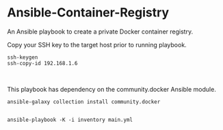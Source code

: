 # Ansible-Container-Registry
An Ansible playbook to create a private Docker container registry.<br>


Copy your SSH key to the target host prior to running playbook.<br>
```
ssh-keygen
ssh-copy-id 192.168.1.6
```
<br>

This playbook has dependency on the community.docker Ansible module.
```
ansible-galaxy collection install community.docker


ansible-playbook -K -i inventory main.yml
```